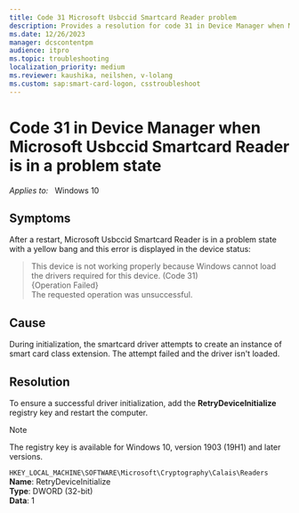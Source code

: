 ```yaml
---
title: Code 31 Microsoft Usbccid Smartcard Reader problem
description: Provides a resolution for code 31 in Device Manager when Microsoft Usbccid Smartcard Reader is in a problem state.
ms.date: 12/26/2023
manager: dcscontentpm
audience: itpro
ms.topic: troubleshooting
localization_priority: medium
ms.reviewer: kaushika, neilshen, v-lolang
ms.custom: sap:smart-card-logon, csstroubleshoot
---
```

# Code 31 in Device Manager when Microsoft Usbccid Smartcard Reader is in a problem state

_Applies to:_ &nbsp; Windows 10

## Symptoms

After a restart, Microsoft Usbccid Smartcard Reader is in a problem state with a yellow bang and this error is displayed in the device status:

> This device is not working properly because Windows cannot load the drivers required for this device. (Code 31)  
{Operation Failed}  
The requested operation was unsuccessful.

## Cause

During initialization, the smartcard driver attempts to create an instance of smart card class extension. The attempt failed and the driver isn't loaded.

## Resolution

To ensure a successful driver initialization, add the **RetryDeviceInitialize** registry key and restart the computer.

> [!Note]
> The registry key is available for Windows 10, version 1903 (19H1) and later versions.

`HKEY_LOCAL_MACHINE\SOFTWARE\Microsoft\Cryptography\Calais\Readers`  
**Name**: RetryDeviceInitialize  
**Type**: DWORD (32-bit)  
**Data**: 1  
